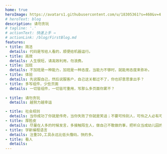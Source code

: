 ```yaml
---
home: true
heroImage: https://avatars1.githubusercontent.com/u/18305361?s=460&v=4
# heroText: blog
description: 请勿贪玩
# tagline: '.'
# actionText: 快速上手 →
# actionLink: /blog/FirstBlog.md
features:
- title: 简洁
  details: 代码是写给人看的，顺便给机器运行。
- title: 高效
  details: 人生很短，请高效利用，勿浪费。
- title: 加班
  details: 不加班是一种能力，加班是一种态度，当能力不够时，就能用态度来弥补。
- title: 体验
  details: 先说服自己，然后说服客户，自己这关都过不了，你也好意思拿出手？
- title: 多写组件，少些页面
  details: 一切皆组件，一切皆可重用，写那么多页面你累不？
   
- title: 请勿贪玩
  details: 越努力越幸运

- title: 社会规则
  details: 当你成功了你就是传奇，当你失败了你就是笑话；不要可怜别人，可怜之人必有可恨之处；再苦再累不要去说，因为没人会同情；   
- title: 厚脸皮
  details: 尽量在人多的时候发言，多接触陌生人，做自己不敢做的事，把听众当成幼儿园的小朋友。
- title: 学新编程语言
  details: 注重IO,工具永远比低头撸码，快的多。 
- title: 看人
  details: 
---
```

